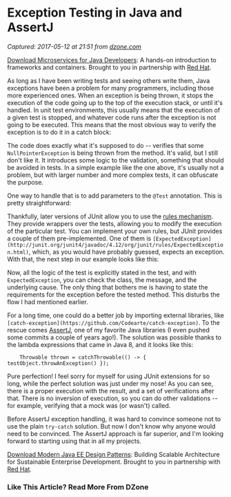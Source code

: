 # Exception Testing in Java and AssertJ

_Captured: 2017-05-12 at 21:51 from [dzone.com](https://dzone.com/articles/exceptions-testing-in-java-and-assertj?oid=twitter&utm_content=buffer01c89&utm_medium=social&utm_source=twitter.com&utm_campaign=buffer)_

[Download Microservices for Java Developers](https://dzone.com/go?i=202129&u=https%3A%2F%2Fdzone.com%2Fasset%2Fdownload%2F157034): A hands-on introduction to frameworks and containers. Brought to you in partnership with [Red Hat](https://dzone.com/go?i=202129&u=https%3A%2F%2Fdzone.com%2Fasset%2Fdownload%2F157034).

As long as I have been writing tests and seeing others write them, Java exceptions have been a problem for many programmers, including those more experienced ones. When an exception is being thrown, it stops the execution of the code going up to the top of the execution stack, or until it's handled. In unit test environments, this usually means that the execution of a given test is stopped, and whatever code runs after the exception is not going to be executed. This means that the most obvious way to verify the exception is to do it in a catch block:

The code does exactly what it's supposed to do -- verifies that some `NullPointerException` is being thrown from the method. It's valid, but I still don't like it. It introduces some logic to the validation, something that should be avoided in tests. In a simple example like the one above, it's usually not a problem, but with larger number and more complex tests, it can obfuscate the purpose.

One way to handle that is to add parameters to the `@Test` annotation. This is pretty straightforward:

Thankfully, later versions of JUnit allow you to use the [rules mechanism](http://junit.org/junit4/javadoc/4.12/org/junit/Rule.html). They provide wrappers over the tests, allowing you to modify the execution of the particular test. You can implement your own rules, but JUnit provides a couple of them pre-implemented. One of them is `[ExpectedException](http://junit.org/junit4/javadoc/4.12/org/junit/rules/ExpectedException.html)`, which, as you would have probably guessed, expects an exception. With that, the next step in our example looks like this:

Now, all the logic of the test is explicitly stated in the test, and with `ExpectedException`, you can check the class, the message, and the underlying cause. The only thing that bothers me is having to state the requirements for the exception before the tested method. This disturbs the flow I had mentioned earlier.

For a long time, one could do a better job by importing external libraries, like `[catch-exception](https://github.com/Codearte/catch-exception)`. To the rescue comes [AssertJ](http://joel-costigliola.github.io/assertj/), one of my favorite Java libraries (I even pushed some commits a couple of years ago!). The solution was possible thanks to the lambda expressions that came in Java 8, and it looks like this:
    
    
        Throwable thrown = catchThrowable(() -> { testObject.throwAnException() });

Pure perfection! I feel sorry for myself for using JUnit extensions for so long, while the perfect solution was just under my nose! As you can see, there is a proper execution with the result, and a set of verifications after that. There is no inversion of execution, so you can do other validations -- for example, verifying that a mock was (or wasn't) called.

Before AssertJ exception handling, it was hard to convince someone not to use the plain `try-catch` solution. But now I don't know why anyone would need to be convinced. The AssertJ approach is far superior, and I'm looking forward to starting using that in all my projects.

[Download Modern Java EE Design Patterns](https://dzone.com/go?i=202130&u=https%3A%2F%2Fdzone.com%2Fasset%2Fdownload%2F157035): Building Scalable Architecture for Sustainable Enterprise Development. Brought to you in partnership with [Red Hat](https://dzone.com/go?i=202130&u=https%3A%2F%2Fdzone.com%2Fasset%2Fdownload%2F157035).

### Like This Article? Read More From DZone
